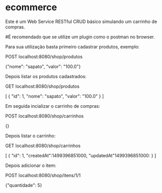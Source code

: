 # ecommerce
Este é um Web Service RESTful CRUD básico simulando um carrinho de compras.

#É recomendado que se utilize um plugin como o postman no browser.

Para sua utilização basta primeiro cadastrar produtos, exemplo:

POST localhost:8080/shop/produtos

{"nome": "sapato", "valor": "100.0"}

Depois listar os produtos cadastrados:

GET localhost:8080/shop/produtos

[
  {
    "id": 1,
    "nome": "sapato", 
    "valor": "100.0"
  }
]

Em seguida incializar o carrinho de compras:

POST localhost:8080/shop/carrinhos

{}

Depois listar o carrinho:

GET localhost:8080/shop/carrinhos

[
  {
    "id": 1,
    "createdAt":1499396851000,
    "updatedAt"1499396851000:
  }
]

Depois adicionar o item:

POST localhost:8080/shop/itens/1/1

{"quantidade": 5}

